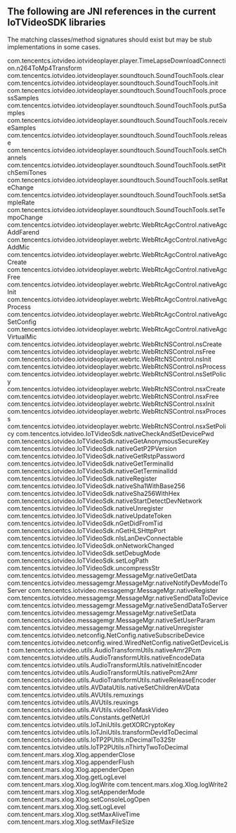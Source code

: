 ## The following are JNI references in the current IoTVideoSDK libraries

The matching classes/method signatures should exist but may be stub implementations in some cases.

com.tencentcs.iotvideo.iotvideoplayer.player.TimeLapseDownloadConnection.n264ToMp4Transform
com.tencentcs.iotvideo.iotvideoplayer.soundtouch.SoundTouchTools.clear
com.tencentcs.iotvideo.iotvideoplayer.soundtouch.SoundTouchTools.init
com.tencentcs.iotvideo.iotvideoplayer.soundtouch.SoundTouchTools.processSamples
com.tencentcs.iotvideo.iotvideoplayer.soundtouch.SoundTouchTools.putSamples
com.tencentcs.iotvideo.iotvideoplayer.soundtouch.SoundTouchTools.receiveSamples
com.tencentcs.iotvideo.iotvideoplayer.soundtouch.SoundTouchTools.release
com.tencentcs.iotvideo.iotvideoplayer.soundtouch.SoundTouchTools.setChannels
com.tencentcs.iotvideo.iotvideoplayer.soundtouch.SoundTouchTools.setPitchSemiTones
com.tencentcs.iotvideo.iotvideoplayer.soundtouch.SoundTouchTools.setRateChange
com.tencentcs.iotvideo.iotvideoplayer.soundtouch.SoundTouchTools.setSampleRate
com.tencentcs.iotvideo.iotvideoplayer.soundtouch.SoundTouchTools.setTempoChange
com.tencentcs.iotvideo.iotvideoplayer.webrtc.WebRtcAgcControl.nativeAgcAddFarend
com.tencentcs.iotvideo.iotvideoplayer.webrtc.WebRtcAgcControl.nativeAgcAddMic
com.tencentcs.iotvideo.iotvideoplayer.webrtc.WebRtcAgcControl.nativeAgcCreate
com.tencentcs.iotvideo.iotvideoplayer.webrtc.WebRtcAgcControl.nativeAgcFree
com.tencentcs.iotvideo.iotvideoplayer.webrtc.WebRtcAgcControl.nativeAgcInit
com.tencentcs.iotvideo.iotvideoplayer.webrtc.WebRtcAgcControl.nativeAgcProcess
com.tencentcs.iotvideo.iotvideoplayer.webrtc.WebRtcAgcControl.nativeAgcSetConfig
com.tencentcs.iotvideo.iotvideoplayer.webrtc.WebRtcAgcControl.nativeAgcVirtualMic
com.tencentcs.iotvideo.iotvideoplayer.webrtc.WebRtcNSControl.nsCreate
com.tencentcs.iotvideo.iotvideoplayer.webrtc.WebRtcNSControl.nsFree
com.tencentcs.iotvideo.iotvideoplayer.webrtc.WebRtcNSControl.nsInit
com.tencentcs.iotvideo.iotvideoplayer.webrtc.WebRtcNSControl.nsProcess
com.tencentcs.iotvideo.iotvideoplayer.webrtc.WebRtcNSControl.nsSetPolicy
com.tencentcs.iotvideo.iotvideoplayer.webrtc.WebRtcNSControl.nsxCreate
com.tencentcs.iotvideo.iotvideoplayer.webrtc.WebRtcNSControl.nsxFree
com.tencentcs.iotvideo.iotvideoplayer.webrtc.WebRtcNSControl.nsxInit
com.tencentcs.iotvideo.iotvideoplayer.webrtc.WebRtcNSControl.nsxProcess
com.tencentcs.iotvideo.iotvideoplayer.webrtc.WebRtcNSControl.nsxSetPolicy
com.tencentcs.iotvideo.IoTVideoSdk.nativeCheckAndSetDevicePwd
com.tencentcs.iotvideo.IoTVideoSdk.nativeGetAnonymousSecureKey
com.tencentcs.iotvideo.IoTVideoSdk.nativeGetP2PVersion
com.tencentcs.iotvideo.IoTVideoSdk.nativeGetRstpPassword
com.tencentcs.iotvideo.IoTVideoSdk.nativeGetTerminalId
com.tencentcs.iotvideo.IoTVideoSdk.nativeGetTerminalIdd
com.tencentcs.iotvideo.IoTVideoSdk.nativeRegister
com.tencentcs.iotvideo.IoTVideoSdk.nativeSha1WithBase256
com.tencentcs.iotvideo.IoTVideoSdk.nativeSha256WithHex
com.tencentcs.iotvideo.IoTVideoSdk.nativeStartDetectDevNetwork
com.tencentcs.iotvideo.IoTVideoSdk.nativeUnregister
com.tencentcs.iotvideo.IoTVideoSdk.nativeUpdateToken
com.tencentcs.iotvideo.IoTVideoSdk.nGetDidFromTid
com.tencentcs.iotvideo.IoTVideoSdk.nGetHLSHttpPort
com.tencentcs.iotvideo.IoTVideoSdk.nIsLanDevConnectable
com.tencentcs.iotvideo.IoTVideoSdk.onNetworkChanged
com.tencentcs.iotvideo.IoTVideoSdk.setDebugMode
com.tencentcs.iotvideo.IoTVideoSdk.setLogPath
com.tencentcs.iotvideo.IoTVideoSdk.uncompressStr
com.tencentcs.iotvideo.messagemgr.MessageMgr.nativeGetData
com.tencentcs.iotvideo.messagemgr.MessageMgr.nativeNotifyDevModelToServer
com.tencentcs.iotvideo.messagemgr.MessageMgr.nativeRegister
com.tencentcs.iotvideo.messagemgr.MessageMgr.nativeSendDataToDevice
com.tencentcs.iotvideo.messagemgr.MessageMgr.nativeSendDataToServer
com.tencentcs.iotvideo.messagemgr.MessageMgr.nativeSetData
com.tencentcs.iotvideo.messagemgr.MessageMgr.nativeSetUserParam
com.tencentcs.iotvideo.messagemgr.MessageMgr.nativeUnregister
com.tencentcs.iotvideo.netconfig.NetConfig.nativeSubscribeDevice
com.tencentcs.iotvideo.netconfig.wired.WiredNetConfig.nativeGetDeviceList
com.tencentcs.iotvideo.utils.AudioTransformUtils.nativeAmr2Pcm
com.tencentcs.iotvideo.utils.AudioTransformUtils.nativeEncodeData
com.tencentcs.iotvideo.utils.AudioTransformUtils.nativeInitEncoder
com.tencentcs.iotvideo.utils.AudioTransformUtils.nativePcm2Amr
com.tencentcs.iotvideo.utils.AudioTransformUtils.nativeReleaseEncoder
com.tencentcs.iotvideo.utils.AVDataUtils.nativeSetChildrenAVData
com.tencentcs.iotvideo.utils.AVUtils.remuxings
com.tencentcs.iotvideo.utils.AVUtils.reuxings
com.tencentcs.iotvideo.utils.AVUtils.videoToMaskVideo
com.tencentcs.iotvideo.utils.Constants.getNetUrl
com.tencentcs.iotvideo.utils.IoTJniUtils.getXORCryptoKey
com.tencentcs.iotvideo.utils.IoTJniUtils.transformDevIdToDecimal
com.tencentcs.iotvideo.utils.IoTP2PUtils.nDecimalTo32Str
com.tencentcs.iotvideo.utils.IoTP2PUtils.nThirtyTwoToDecimal
com.tencent.mars.xlog.Xlog.appenderClose
com.tencent.mars.xlog.Xlog.appenderFlush
com.tencent.mars.xlog.Xlog.appenderOpen
com.tencent.mars.xlog.Xlog.getLogLevel
com.tencent.mars.xlog.Xlog.logWrite
com.tencent.mars.xlog.Xlog.logWrite2
com.tencent.mars.xlog.Xlog.setAppenderMode
com.tencent.mars.xlog.Xlog.setConsoleLogOpen
com.tencent.mars.xlog.Xlog.setLogLevel
com.tencent.mars.xlog.Xlog.setMaxAliveTime
com.tencent.mars.xlog.Xlog.setMaxFileSize